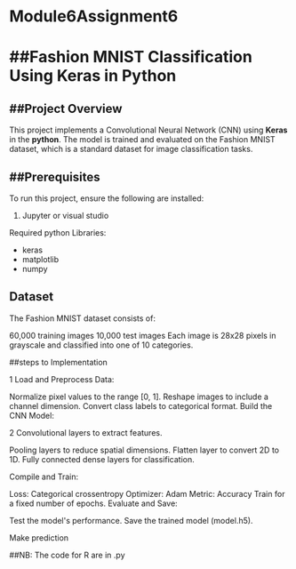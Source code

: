 # Module6Assignment6

##Fashion MNIST Classification Using Keras in Python
==================================================

##Project Overview
----------------
This project implements a Convolutional Neural Network (CNN) using **Keras** in the **python**. The model is trained and evaluated on the Fashion MNIST dataset, which is a standard dataset for image classification tasks.

##Prerequisites
-------------
To run this project, ensure the following are installed:

1. Jupyter or visual studio
   
Required python Libraries:
- keras
- matplotlib
- numpy
  
Dataset
-------
The Fashion MNIST dataset consists of:

60,000 training images
10,000 test images Each image is 28x28 pixels in grayscale and classified into one of 10 categories.

##steps to Implementation

1 Load and Preprocess Data:

Normalize pixel values to the range [0, 1].
Reshape images to include a channel dimension.
Convert class labels to categorical format.
Build the CNN Model:

2 Convolutional layers to extract features.

Pooling layers to reduce spatial dimensions.
Flatten layer to convert 2D to 1D.
Fully connected dense layers for classification.

Compile and Train:

Loss: Categorical crossentropy
Optimizer: Adam
Metric: Accuracy
Train for a fixed number of epochs.
Evaluate and Save:

Test the model's performance.
Save the trained model (model.h5).

Make prediction

##NB:
The code for R are in .py

